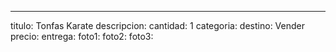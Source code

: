 ---
titulo: Tonfas Karate
descripcion: 
cantidad: 1
categoria: 
destino: Vender
precio: 
entrega: 
foto1: 
foto2: 
foto3: 
